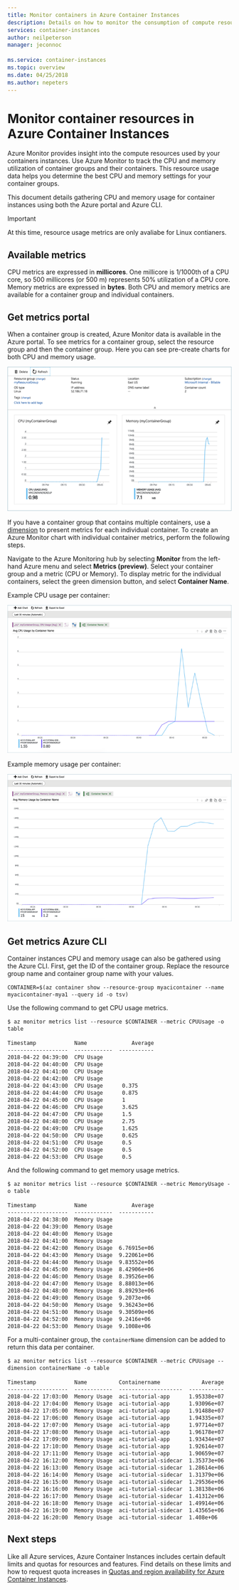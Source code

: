 ```yaml
---
title: Monitor containers in Azure Container Instances
description: Details on how to monitor the consumption of compute resources like CPU and memory by your containers in Azure Container Instances.
services: container-instances
author: neilpeterson
manager: jeconnoc

ms.service: container-instances
ms.topic: overview
ms.date: 04/25/2018
ms.author: nepeters
---
```

# Monitor container resources in Azure Container Instances

Azure Monitor provides insight into the compute resources used by your containers instances. Use Azure Monitor to track the CPU and memory utilization of container groups and their containers. This resource usage data helps you determine the best CPU and memory settings for your container groups.

This document details gathering CPU and memory usage for container instances using both the Azure portal and Azure CLI.

> [!IMPORTANT]
> At this time, resource usage metrics are only avaliabe for Linux contianers.
>

## Available metrics

CPU metrics are expressed in **millicores**. One millicore is 1/1000th of a CPU core, so 500 millicores (or 500 m) represents 50% utilization of a CPU core. Memory metrics are expressed in **bytes**. Both CPU and memory metrics are available for a container group and individual containers.

## Get metrics portal

When a container group is created, Azure Monitor data is available in the Azure portal. To see metrics for a container group, select the resource group and then the container group. Here you can see pre-create charts for both CPU and memory usage.

![dual-chart][dual-chart]

If you have a container group that contains multiple containers, use a [dimension][monitor-dimension] to present metrics for each individual container. To create an Azure Monitor chart with individual container metrics, perform the following steps.

Navigate to the Azure Monitoring hub by selecting **Monitor** from the left-hand Azure menu and select **Metrics (preview)**. Select your container group and a metric (CPU or Memory). To display metric for the individual containers, select the green dimension button, and select **Container Name**.

Example CPU usage per container:

![Container instance CPU chart][cpu-chart]

Example memory usage per container:

![Container instance memory chart][memory-chart]

## Get metrics Azure CLI

Container instances CPU and memory usage can also be gathered using the Azure CLI. First, get the ID of the container group. Replace the resource group name and container group name with your values.


```console
CONTAINER=$(az container show --resource-group myacicontainer --name myacicontainer-mya1 --query id -o tsv)
```

Use the following command to get CPU usage metrics.

```console
$ az monitor metrics list --resource $CONTAINER --metric CPUUsage -o table

Timestamp            Name              Average
-------------------  ------------  -----------
2018-04-22 04:39:00  CPU Usage
2018-04-22 04:40:00  CPU Usage
2018-04-22 04:41:00  CPU Usage
2018-04-22 04:42:00  CPU Usage
2018-04-22 04:43:00  CPU Usage      0.375
2018-04-22 04:44:00  CPU Usage      0.875
2018-04-22 04:45:00  CPU Usage      1
2018-04-22 04:46:00  CPU Usage      3.625
2018-04-22 04:47:00  CPU Usage      1.5
2018-04-22 04:48:00  CPU Usage      2.75
2018-04-22 04:49:00  CPU Usage      1.625
2018-04-22 04:50:00  CPU Usage      0.625
2018-04-22 04:51:00  CPU Usage      0.5
2018-04-22 04:52:00  CPU Usage      0.5
2018-04-22 04:53:00  CPU Usage      0.5
```

And the following command to get memory usage metrics.

```console
$ az monitor metrics list --resource $CONTAINER --metric MemoryUsage -o table

Timestamp            Name              Average
-------------------  ------------  -----------
2018-04-22 04:38:00  Memory Usage
2018-04-22 04:39:00  Memory Usage
2018-04-22 04:40:00  Memory Usage
2018-04-22 04:41:00  Memory Usage
2018-04-22 04:42:00  Memory Usage  6.76915e+06
2018-04-22 04:43:00  Memory Usage  9.22061e+06
2018-04-22 04:44:00  Memory Usage  9.83552e+06
2018-04-22 04:45:00  Memory Usage  8.42906e+06
2018-04-22 04:46:00  Memory Usage  8.39526e+06
2018-04-22 04:47:00  Memory Usage  8.88013e+06
2018-04-22 04:48:00  Memory Usage  8.89293e+06
2018-04-22 04:49:00  Memory Usage  9.2073e+06
2018-04-22 04:50:00  Memory Usage  9.36243e+06
2018-04-22 04:51:00  Memory Usage  9.30509e+06
2018-04-22 04:52:00  Memory Usage  9.2416e+06
2018-04-22 04:53:00  Memory Usage  9.1008e+06
```

For a multi-container group, the `containerName` dimension can be added to return this data per container.

```console
$ az monitor metrics list --resource $CONTAINER --metric CPUUsage --dimension containerName -o table

Timestamp            Name          Containername             Average
-------------------  ------------  --------------------  -----------
2018-04-22 17:03:00  Memory Usage  aci-tutorial-app      1.95338e+07
2018-04-22 17:04:00  Memory Usage  aci-tutorial-app      1.93096e+07
2018-04-22 17:05:00  Memory Usage  aci-tutorial-app      1.91488e+07
2018-04-22 17:06:00  Memory Usage  aci-tutorial-app      1.94335e+07
2018-04-22 17:07:00  Memory Usage  aci-tutorial-app      1.97714e+07
2018-04-22 17:08:00  Memory Usage  aci-tutorial-app      1.96178e+07
2018-04-22 17:09:00  Memory Usage  aci-tutorial-app      1.93434e+07
2018-04-22 17:10:00  Memory Usage  aci-tutorial-app      1.92614e+07
2018-04-22 17:11:00  Memory Usage  aci-tutorial-app      1.90659e+07
2018-04-22 16:12:00  Memory Usage  aci-tutorial-sidecar  1.35373e+06
2018-04-22 16:13:00  Memory Usage  aci-tutorial-sidecar  1.28614e+06
2018-04-22 16:14:00  Memory Usage  aci-tutorial-sidecar  1.31379e+06
2018-04-22 16:15:00  Memory Usage  aci-tutorial-sidecar  1.29536e+06
2018-04-22 16:16:00  Memory Usage  aci-tutorial-sidecar  1.38138e+06
2018-04-22 16:17:00  Memory Usage  aci-tutorial-sidecar  1.41312e+06
2018-04-22 16:18:00  Memory Usage  aci-tutorial-sidecar  1.49914e+06
2018-04-22 16:19:00  Memory Usage  aci-tutorial-sidecar  1.43565e+06
2018-04-22 16:20:00  Memory Usage  aci-tutorial-sidecar  1.408e+06
```

## Next steps

Like all Azure services, Azure Container Instances includes certain default limits and quotas for resources and features. Find details on these limits and how to request quota increases in [Quotas and region availability for Azure Container Instances](container-instances-quotas.md).

<!-- IMAGES -->
[cpu-chart]: ./media/container-instances-monitor/cpu-multi.png
[dimension]: ./media/container-instances-monitor/dimension.png
[dual-chart]: ./media/container-instances-monitor/metrics.png
[memory-chart]: ./media/container-instances-monitor/memory-multi.png

<!-- LINKS - Internal -->
[monitor-dimension]: ./azure/monitoring-and-diagnostics/monitoring-metric-charts#what-are-multi-dimensional-metrics